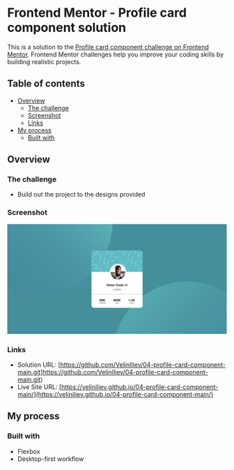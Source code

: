 # Frontend Mentor - Profile card component solution

This is a solution to the [Profile card component challenge on Frontend Mentor](https://www.frontendmentor.io/challenges/profile-card-component-cfArpWshJ). Frontend Mentor challenges help you improve your coding skills by building realistic projects. 

## Table of contents

- [Overview](#overview)
  - [The challenge](#the-challenge)
  - [Screenshot](#screenshot)
  - [Links](#links)
- [My process](#my-process)
  - [Built with](#built-with)


## Overview

### The challenge

- Build out the project to the designs provided

### Screenshot

![](./screenShot/ScreenShot.jpg)

### Links

- Solution URL: [https://github.com/VelinIliev/04-profile-card-component-main.git]https://github.com/VelinIliev/04-profile-card-component-main.git)
- Live Site URL: [https://veliniliev.github.io/04-profile-card-component-main/](https://veliniliev.github.io/04-profile-card-component-main/)

## My process

### Built with

- Flexbox
- Desktop-first workflow


